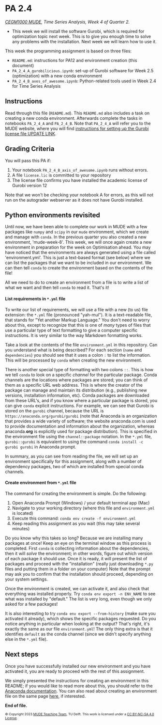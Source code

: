 # PA 2.4

_[CEGM1000 MUDE](http://mude.citg.tudelft.nl/), Time Series Analysis, Week 4 of Quarter 2._



- This week we will install the software Gurobi, which is required for optimization topic next week. This is to give you enough time to solve any problems with the installation. Next week we will learn how to use it.


This week the programming assignment is based on three files:
- `README.md`: instructions for PA12 and environment creation (this document)
- `PA_2_4_A_gurobilicious.ipynb`: set-up of Gurobi software for Week 2.5 (optimization) with a new conda environment
- `PA_2_4_B_axes_of_awesome.ipynb`: Python-related tools used in Week 2.4 for Time Series Analysis


## Instructions

Read through this file (`README.md`). This `README.md` also includes a task on creating a new conda environment. Afterwards complete the tasks in notebooks `PA_2_4_A` and `PA_2_4_B`. Note that `PA_2_4_A` will refer you to the MUDE website, where you will find [instructions for setting up the Gurobi license file UPDATE LINK](https://mude.citg.tudelft.nl/software/gurobi/).

## Grading Criteria

You will pass this PA if:
1. Your notebook `PA_2_4_B_axis_of_awesome.ipynb` runs without errors.
2. A file `license.lic` is committed to your repository
3. The license file confirms you have installed the academic license of Gurobi version 12

Note that we won't be checking your notebook A for errors, as this will not run on the autograder webserver as it does not have Gurobi installed.

## Python environments revisited

Until now, we have been able to complete our work in MUDE with a few packages like `numpy` and `scipy` in our `mude` environment, which we create and manage with `conda`. In the previous quarter you also created a new environment, 'mude-week-8'. This week, we will once again create a new environment in preparation for the week on Optimisation ahead. You may have noticed that the environments are always generated using a file called 'environment.yml'. This is just a text-based format (see below) where we can list the packages that we want to be included in our environment. We can then tell `conda` to create the environment based on the contents of the file! 

All we need to do to create an environment from a file is to write a list of what we want and then tell `conda` to read it. That's it!

#### List requirements in `*.yml` file

To write our list of requirements, we will use a file with a new (to us) file extension: the `*.yml` file (pronounced "yah-mul"). It is a text-readable file, that stands for "Yet another Markup Language." You don't need to worry about this, except to recognize that this is one of _many_ types of files that use a particular type of text formatting to give a computer specific instructions. It is very similar to the way Markdown formatting works.

Take a look at the contents of the file `environment.yml` in this repository. Can you understand what is being described? For each section (`name` and `dependencies`) you should see that it uses a colon `:` to list the information. This will be processed by `conda` when creating the new environment.

There is another special type of formatting with two colons `::`. This is how we tell `conda` to look on a specific _channel_ for the particular package. Conda channels are the locations where packages are stored; you can think of them as a specific URL web address. This is where the creator of the package can manage and maintain its distribution (e.g., publishing new versions, installation information, etc). Conda packages are downloaded from these URL's, and if you know where a particular package is stored, you can give `conda` explicit instructions. For example, we can see that Gurobi is stored on the `gurobi` channel, because the URL is `https://anaconda.org/gurobi/gurobi` (note that Anaconda is an organization that provides a wide variety of software; the website anaconda.com is used to provide documentation and information about the organization, whereas anaconda.**org** is explicitly used for package distribution).  This is specified in the environment file using the `channel::package` notation. In the `*.yml` file, `gurobi::gurobi` is equivalent to using the command `conda install -c gurobi gurobi` in Anaconda prompt.

In summary, as you can see from reading the file, we will set up an environment specifically for this assignment,  along with a number of dependency packages, two of which are installed from special conda channels.

#### Create environment from `*.yml` file

The command for creating the environment is simple. Do the following:

1. Open Anaconda Prompt (Windows) / your default terminal app (Mac)
2. Navigate to your working directory (where this file and `environment.yml` is located)
3. Execute this command: `conda env create -f environment.yml`
4. Keep reading this assignment as you wait (this may take several minutes)

Do you know why this takes so long? Because we are installing many packages at once! Keep an eye on the terminal window as this process is completed. First `conda` is collecting information about the dependencies, then it will _solve_ the environment; in other words, figure out which version of each package it should use. Once it is ready, it will present the list of packages and proceed with the "installation" (really just downloading `*.py` files and putting them in a folder on your computer) Note that the prompt may ask you to confirm that the installation should proceed, depending on your system settings. 

Once the environment is created, we can activate it, and also check that everything was installed properly. Try `conda env export -n ENV_NAME` to see what was installed by "default." The list is very long, even though we only asked for a few packages!

It is also interesting to try `conda env export --from-history` (make sure you activated it already), which shows the specific packages requested. Do you notice anything in particular when looking at the output? That's right, it's exactly the same as our file `environment.yml`! The only thing extra is that it identifies `default` as the conda channel (since we didn't specify anything else in the `*.yml` file).


## Next steps

Once you have successfully installed our new environment and you have activated it, you are ready to proceed with the rest of this assignment.

We simply presented the instructions for creating an environment in this README; if you would like to read more about this, you should refer to the [Anaconda documentation](https://conda.io/projects/conda/en/latest/user-guide/tasks/manage-environments.html#creating-an-environment-from-an-environment-yml-file). You can also read about creating an environment file on the same page [here](https://conda.io/projects/conda/en/latest/user-guide/tasks/manage-environments.html#creating-an-environment-file-manually), if interested.


**End of file.**

<span style="font-size: 75%">
&copy; Copyright 2023 <a rel="MUDE Team" href="https://studiegids.tudelft.nl/a101_displayCourse.do?course_id=65595">MUDE Teaching Team</a>, TU Delft. This work is licensed under a <a rel="license" href="http://creativecommons.org/licenses/by-nc-sa/4.0/">CC BY-NC-SA 4.0 License</a>.


